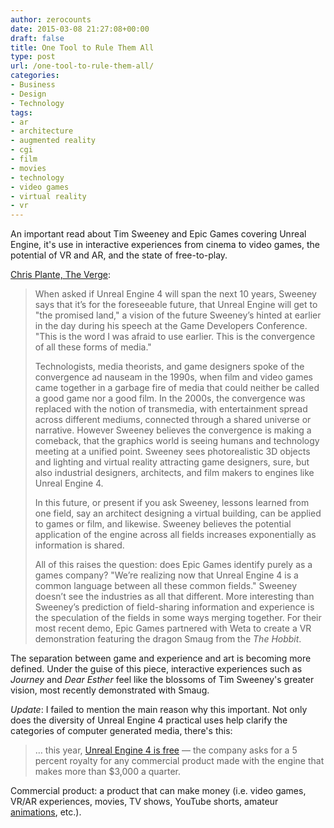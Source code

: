 ```yaml
---
author: zerocounts
date: 2015-03-08 21:27:08+00:00
draft: false
title: One Tool to Rule Them All
type: post
url: /one-tool-to-rule-them-all/
categories:
- Business
- Design
- Technology
tags:
- ar
- architecture
- augmented reality
- cgi
- film
- movies
- technology
- video games
- virtual reality
- vr
---
```


An important read about Tim Sweeney and Epic Games covering Unreal Engine, it's use in interactive experiences from cinema to video games, the potential of VR and AR, and the state of free-to-play.

[Chris Plante, The Verge](http://www.theverge.com/2015/3/4/8150057/unreal-engine-4-epic-games-tim-sweeney-gdc-2015):

> When asked if Unreal Engine 4 will span the next 10 years, Sweeney says that it’s for the foreseeable future, that Unreal Engine will get to "the promised land," a vision of the future Sweeney’s hinted at earlier in the day during his speech at the Game Developers Conference. "This is the word I was afraid to use earlier. This is the convergence of all these forms of media."
>
> Technologists, media theorists, and game designers spoke of the convergence ad nauseam in the 1990s, when film and video games came together in a garbage fire of media that could neither be called a good game nor a good film. In the 2000s, the convergence was replaced with the notion of transmedia, with entertainment spread across different mediums, connected through a shared universe or narrative. However Sweeney believes the convergence is making a comeback, that the graphics world is seeing humans and technology meeting at a unified point. Sweeney sees photorealistic 3D objects and lighting and virtual reality attracting game designers, sure, but also industrial designers, architects, and film makers to engines like Unreal Engine 4.
>
> In this future, or present if you ask Sweeney, lessons learned from one field, say an architect designing a virtual building, can be applied to games or film, and likewise. Sweeney believes the potential application of the engine across all fields increases exponentially as information is shared.
>
> All of this raises the question: does Epic Games identify purely as a games company? "We’re realizing now that Unreal Engine 4 is a common language between all these common fields." Sweeney doesn’t see the industries as all that different. More interesting than Sweeney’s prediction of field-sharing information and experience is the speculation of the fields in some ways merging together. For their most recent demo, Epic Games partnered with Weta to create a VR demonstration featuring the dragon Smaug from the _The Hobbit_.

The separation between game and experience and art is becoming more defined. Under the guise of this piece, interactive experiences such as _Journey_ and _Dear Esther_ feel like the blossoms of Tim Sweeney's greater vision, most recently demonstrated with Smaug.

_Update_: I failed to mention the main reason why this important. Not only does the diversity of Unreal Engine 4 practical uses help clarify the categories of computer generated media, there's this:

> … this year, [Unreal Engine 4 is free](http://www.theverge.com/2015/3/2/8134677/epic-unreal-engine-4-free) — the company asks for a 5 percent royalty for any commercial product made with the engine that makes more than $3,000 a quarter.

Commercial product: a product that can make money (i.e. video games, VR/AR experiences, movies, TV shows, YouTube shorts, amateur [animations](https://vimeo.com/121146483), etc.).
